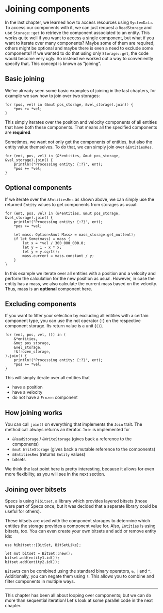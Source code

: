 # Joining components

In the last chapter, we learned how to access resources using `SystemData`.
To access our components with it, we can just request a `ReadStorage` and use
`Storage::get` to retrieve the component associated to an entity. This works quite
well if you want to access a single component, but what if you want to
iterate over many components? Maybe some of them are required, others might
be optional and maybe there is even a need to exclude some components?
If we wanted to do that using only `Storage::get`, the code would become very ugly.
So instead we worked out a way to conveniently specify that. This concept is
known as "joining".

## Basic joining

We've already seen some basic examples of joining in the last chapters, for
example we saw how to join over two storages:

```rust,ignore
for (pos, vel) in (&mut pos_storage, &vel_storage).join() {
    *pos += *vel;
}
```

This simply iterates over the position and velocity components of
all entities that have both these components. That means all the
specified components are **required**.

Sometimes, we want not only get the components of entities,
but also the entity value themselves. To do that, we can simply join over
`&EntitiesRes`.

```rust,ignore
for (ent, pos, vel) in (&*entities, &mut pos_storage, &vel_storage).join() {
    println!("Processing entity: {:?}", ent);
    *pos += *vel;
}
```

## Optional components

If we iterate over the `&EntitiesRes` as shown above, we can simply
use the returned `Entity` values to get components from storages as usual.

```rust,ignore
for (ent, pos, vel) in (&*entities, &mut pos_storage, &vel_storage).join() {
    println!("Processing entity: {:?}", ent);
    *pos += *vel;
    
    let mass: Option<&mut Mass> = mass_storage.get_mut(ent);
    if let Some(mass) = mass {
        let x = *vel / 300_000_000.0;
        let y = 1 - x * x;
        let y = y.sqrt();
        mass.current = mass.constant / y;
    }
}
```

In this example we iterate over all entities with a position and a velocity
and perform the calculation for the new position as usual.
However, in case the entity has a mass, we also calculate the current
mass based on the velocity. Thus, mass is an **optional** component here.

## Excluding components

If you want to filter your selection by excluding all entities
with a certain component type, you can use the not operator (`!`)
on the respective component storage. Its return value is a unit (`()`).

```rust,ignore
for (ent, pos, vel, ()) in (
    &*entities,
    &mut pos_storage,
    &vel_storage,
    !&frozen_storage,
).join() {
    println!("Processing entity: {:?}", ent);
    *pos += *vel;
}
```

This will simply iterate over all entities that

* have a position
* have a velocity
* do not have a `Frozen` component

## How joining works

You can call `join()` on everything that implements the `Join` trait.
The method call always returns an iterator. `Join` is implemented for

* `&ReadStorage` / `&WriteStorage` (gives back a reference to the components)
* `&mut WriteStorage` (gives back a mutable reference to the components)
* `&EntitiesRes` (returns `Entity` values)
* bitsets

We think the last point here is pretty interesting, because
it allows for even more flexibility, as you will see in the next
section.

## Joining over bitsets

Specs is using `hibitset`, a library which provides layered bitsets
(those were part of Specs once, but it was decided that a separate
library could be useful for others).

These bitsets are used with the component storages to determine
which entities the storage provides a component value for. Also,
`Entities` is using bitsets, too. You can even create your
own bitsets and add or remove entity ids:

```rust,ignore
use hibitset::{BitSet, BitSetLike};

let mut bitset = BitSet::new();
bitset.add(entity1.id());
bitset.add(entity2.id());
```

`BitSet`s can be combined using the standard binary operators,
`&`, `|` and `^`. Additionally, you can negate them using `!`.
This allows you to combine and filter components in multiple ways.

---

This chapter has been all about looping over components; but we can do more
than sequential iteration! Let's look at some parallel code in the next
chapter.
